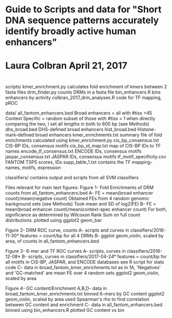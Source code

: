 # Guide to Scripts and data for "Short DNA sequence patterns accurately identify broadly active human enhancers"
# Laura Colbran April 21, 2017
#

scripts/
        kmer_enrichment.py
                calculates fold enrichment of kmers between 2 fasta files
        drm_finder.py
                counts DRMs in a fasta file
        bin_enhancers.R
                bins enhancers by activity
        colbran_2017_drm_analyses.R
                code for TF mapping, pROC

data/
        all_fantom_enhancers.bed
                Broad enhancers = all with #tiss >45
                Context Specific = random subset of those with  #tiss = 1
                when directly comparing the two, I set all lengths in both to 600 bp (see Methods)
        dhs_broad.bed
                DHS-defined broad enhancers
        hist_broad.bed
                Histone-mark-defined broad enhancers
        kmer_enrichments.txt
                summary file of fold enrichments calculated using kmer_enrichment.py 
        cis_bp_consensus.txt
                CIS-BP IDs, consensus motifs
        cis_bp_id_map.txt
                map of CIS-BP IDs to TF names
        encode_tf_consensus.txt
                ENCODE IDs, consensus motifs
        jaspar_consensus.txt
                JASPAR IDs, consensus motifs
        tf_motif_specificity.csv
                FANTOM TSPS scores, IDs
        supp_table_1.txt
                contains the TF mapping- names, motifs, expression
        
classifiers/
        contains output and scripts from all SVM classifiers


Files relevant for main text figures:
Figure 1- Fold Enrichments of DRM counts from all_fantom_enhancers.bed 
       A- FE = mean(broad enhancer count)/mean(negative count)
          Obtained FEs from 4 random genomic background sets (see Methods)
          Took mean and SD of log2(FE)
       B- FE = mean(broad enhancer count)/mean(context-spec enhancer count)
       For both, significance as determined by Wilcoxon Rank Sum on full count distributions.
       plotted using ggplot2 geom_bar
       
Figure 2- DRM ROC curve, counts
       A- scripts and curves in classifiers/2016-11-30*
          features = count/bp for all 4 DRMs
       B- ggplot geom_violin, scaled by area, of counts in all_fantom_enhancers.bed

Figure 3- 6-mer and TF ROC curves
       A- scripts, curves in classifiers/2016-12-08*
       B- scripts, curves in classifiers/2017-04-24*
          features = count/bp for all motifs in CIS-BP, JASPAR, and ENCODE databases 
          see R script for stats code
       C- data in broad_fantom_kmer_enrichments.txt
          as in 1A, 'Negatives' and 'GC-matched' are mean FE over 4 random sets
          ggplot2 geom_violin, scaled by area

Figure 4- GC content/Enrichment
       A,B,D- data in broad_fantom_kmer_enrichments.txt
              binned 6-mers by  GC content
              ggplot2 geom_violin, scaled by area
              used Spearman's rho to find correlation between GC content and enrichment
       C- data in all_fantom_enhancers.bed
          binned using bin_enhancers.R
          plotted GC content vs bin 
